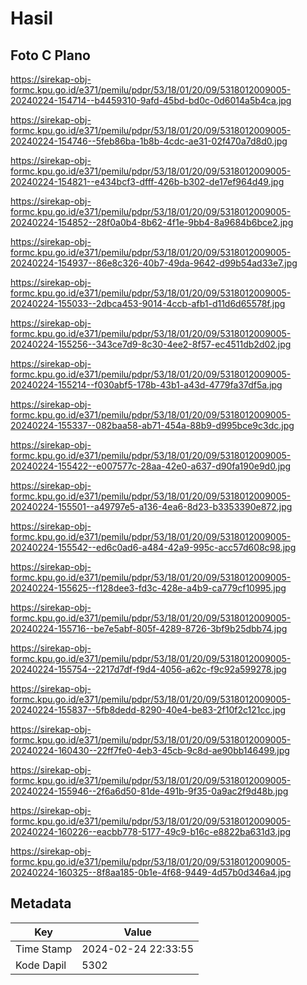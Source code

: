 # Hasil

## Foto C Plano

https://sirekap-obj-formc.kpu.go.id/e371/pemilu/pdpr/53/18/01/20/09/5318012009005-20240224-154714--b4459310-9afd-45bd-bd0c-0d6014a5b4ca.jpg

https://sirekap-obj-formc.kpu.go.id/e371/pemilu/pdpr/53/18/01/20/09/5318012009005-20240224-154746--5feb86ba-1b8b-4cdc-ae31-02f470a7d8d0.jpg

https://sirekap-obj-formc.kpu.go.id/e371/pemilu/pdpr/53/18/01/20/09/5318012009005-20240224-154821--e434bcf3-dfff-426b-b302-de17ef964d49.jpg

https://sirekap-obj-formc.kpu.go.id/e371/pemilu/pdpr/53/18/01/20/09/5318012009005-20240224-154852--28f0a0b4-8b62-4f1e-9bb4-8a9684b6bce2.jpg

https://sirekap-obj-formc.kpu.go.id/e371/pemilu/pdpr/53/18/01/20/09/5318012009005-20240224-154937--86e8c326-40b7-49da-9642-d99b54ad33e7.jpg

https://sirekap-obj-formc.kpu.go.id/e371/pemilu/pdpr/53/18/01/20/09/5318012009005-20240224-155033--2dbca453-9014-4ccb-afb1-d11d6d65578f.jpg

https://sirekap-obj-formc.kpu.go.id/e371/pemilu/pdpr/53/18/01/20/09/5318012009005-20240224-155256--343ce7d9-8c30-4ee2-8f57-ec4511db2d02.jpg

https://sirekap-obj-formc.kpu.go.id/e371/pemilu/pdpr/53/18/01/20/09/5318012009005-20240224-155214--f030abf5-178b-43b1-a43d-4779fa37df5a.jpg

https://sirekap-obj-formc.kpu.go.id/e371/pemilu/pdpr/53/18/01/20/09/5318012009005-20240224-155337--082baa58-ab71-454a-88b9-d995bce9c3dc.jpg

https://sirekap-obj-formc.kpu.go.id/e371/pemilu/pdpr/53/18/01/20/09/5318012009005-20240224-155422--e007577c-28aa-42e0-a637-d90fa190e9d0.jpg

https://sirekap-obj-formc.kpu.go.id/e371/pemilu/pdpr/53/18/01/20/09/5318012009005-20240224-155501--a49797e5-a136-4ea6-8d23-b3353390e872.jpg

https://sirekap-obj-formc.kpu.go.id/e371/pemilu/pdpr/53/18/01/20/09/5318012009005-20240224-155542--ed6c0ad6-a484-42a9-995c-acc57d608c98.jpg

https://sirekap-obj-formc.kpu.go.id/e371/pemilu/pdpr/53/18/01/20/09/5318012009005-20240224-155625--f128dee3-fd3c-428e-a4b9-ca779cf10995.jpg

https://sirekap-obj-formc.kpu.go.id/e371/pemilu/pdpr/53/18/01/20/09/5318012009005-20240224-155716--be7e5abf-805f-4289-8726-3bf9b25dbb74.jpg

https://sirekap-obj-formc.kpu.go.id/e371/pemilu/pdpr/53/18/01/20/09/5318012009005-20240224-155754--2217d7df-f9d4-4056-a62c-f9c92a599278.jpg

https://sirekap-obj-formc.kpu.go.id/e371/pemilu/pdpr/53/18/01/20/09/5318012009005-20240224-155837--5fb8dedd-8290-40e4-be83-2f10f2c121cc.jpg

https://sirekap-obj-formc.kpu.go.id/e371/pemilu/pdpr/53/18/01/20/09/5318012009005-20240224-160430--22ff7fe0-4eb3-45cb-9c8d-ae90bb146499.jpg

https://sirekap-obj-formc.kpu.go.id/e371/pemilu/pdpr/53/18/01/20/09/5318012009005-20240224-155946--2f6a6d50-81de-491b-9f35-0a9ac2f9d48b.jpg

https://sirekap-obj-formc.kpu.go.id/e371/pemilu/pdpr/53/18/01/20/09/5318012009005-20240224-160226--eacbb778-5177-49c9-b16c-e8822ba631d3.jpg

https://sirekap-obj-formc.kpu.go.id/e371/pemilu/pdpr/53/18/01/20/09/5318012009005-20240224-160325--8f8aa185-0b1e-4f68-9449-4d57b0d346a4.jpg


## Metadata

| Key        | Value               |
| ---------- | ------------------- |
| Time Stamp | 2024-02-24 22:33:55 |
| Kode Dapil | 5302                |



